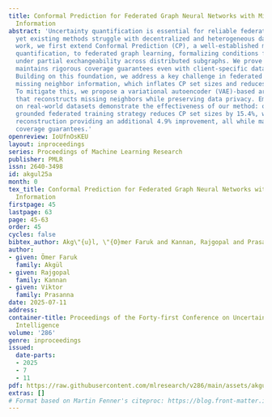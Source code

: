 ```yaml
---
title: Conformal Prediction for Federated Graph Neural Networks with Missing Neighbor
  Information
abstract: 'Uncertainty quantification is essential for reliable federated graph learning,
  yet existing methods struggle with decentralized and heterogeneous data. In this
  work, we first extend Conformal Prediction (CP), a well-established method for uncertainty
  quantification, to federated graph learning, formalizing conditions for CP validity
  under partial exchangeability across distributed subgraphs. We prove that our approach
  maintains rigorous coverage guarantees even with client-specific data distributions.
  Building on this foundation, we address a key challenge in federated graph learning:
  missing neighbor information, which inflates CP set sizes and reduces efficiency.
  To mitigate this, we propose a variational autoencoder (VAE)-based architecture
  that reconstructs missing neighbors while preserving data privacy. Empirical evaluations
  on real-world datasets demonstrate the effectiveness of our method: our theoretically
  grounded federated training strategy reduces CP set sizes by 15.4%, with the VAE-based
  reconstruction providing an additional 4.9% improvement, all while maintaining rigorous
  coverage guarantees.'
openreview: IoUfnOsKEU
layout: inproceedings
series: Proceedings of Machine Learning Research
publisher: PMLR
issn: 2640-3498
id: akgul25a
month: 0
tex_title: Conformal Prediction for Federated Graph Neural Networks with Missing Neighbor
  Information
firstpage: 45
lastpage: 63
page: 45-63
order: 45
cycles: false
bibtex_author: Akg\"{u}l, \"{O}mer Faruk and Kannan, Rajgopal and Prasanna, Viktor
author:
- given: Ömer Faruk
  family: Akgül
- given: Rajgopal
  family: Kannan
- given: Viktor
  family: Prasanna
date: 2025-07-11
address:
container-title: Proceedings of the Forty-first Conference on Uncertainty in Artificial
  Intelligence
volume: '286'
genre: inproceedings
issued:
  date-parts:
  - 2025
  - 7
  - 11
pdf: https://raw.githubusercontent.com/mlresearch/v286/main/assets/akgul25a/akgul25a.pdf
extras: []
# Format based on Martin Fenner's citeproc: https://blog.front-matter.io/posts/citeproc-yaml-for-bibliographies/
---
```


